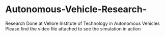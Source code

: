 # Autonomous-Vehicle-Research-
Research Done at Vellore Institute of Technology in Autonomous Vehicles 
Please find the video file attached to see the simulation in action
